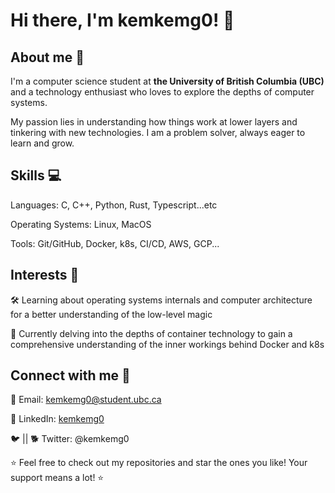 # Hi there, I'm kemkemg0! 👋

<!-- repo status
[![kemkemG0's github stats](https://github-readme-stats-git-masterrstaa-rickstaa.vercel.app/api?username=kemkemG0&count_private=true&show_icons=true&theme=tokyonight)](https://github.com/kemkemG0/)

 -->

 
## About me 🚀

I'm a computer science student at **the University of British Columbia (UBC)** and a technology enthusiast who loves to explore the depths of computer systems.

My passion lies in understanding how things work at lower layers and tinkering with new technologies. I am a problem solver, always eager to learn and grow.

## Skills 💻

Languages: C, C++, Python, Rust, Typescript...etc

Operating Systems: Linux, MacOS

Tools: Git/GitHub, Docker, k8s, CI/CD, AWS, GCP...


## Interests 🌱

🛠️ Learning about operating systems internals and computer architecture for a better understanding of the low-level magic

🔬 Currently delving into the depths of container technology to gain a comprehensive understanding of the inner workings behind Docker and k8s

## Connect with me 🤝

📧 Email: kemkemg0@student.ubc.ca

💼 LinkedIn: [kemkemg0](https://www.linkedin.com/in/kemkemg0/)

🐦 || 🐕 Twitter: @kemkemg0

⭐️ Feel free to check out my repositories and star the ones you like! Your support means a lot! ⭐️
